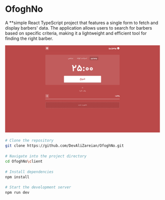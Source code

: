 # OfoghNo

A **simple React TypeScript project that features a single form to fetch and display barbers' data. The application allows users to search for barbers based on specific criteria, making it a lightweight and efficient tool for finding the right barber.

![UI-app](https://github.com/DevAliZareian/PomoZero/blob/master/resources/UI-app.png)

```bash
# Clone the repository
git clone https://github.com/DevAliZareian/OfoghNo.git

# Navigate into the project directory
cd OfoghNo\client

# Install dependencies
npm install

# Start the development server
npm run dev
